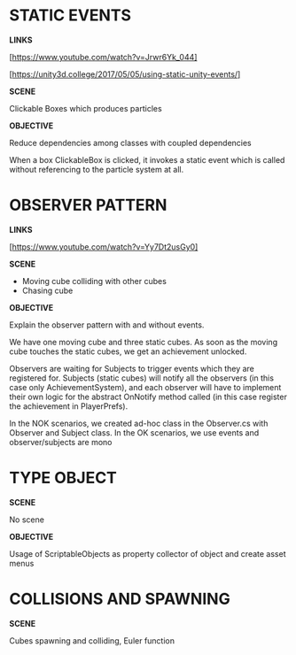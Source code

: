 # STATIC EVENTS

**LINKS**

[https://www.youtube.com/watch?v=Jrwr6Yk_044]

[https://unity3d.college/2017/05/05/using-static-unity-events/] 

**SCENE**

Clickable Boxes which produces particles

**OBJECTIVE**

Reduce dependencies among classes with coupled dependencies

When a box ClickableBox is clicked, it invokes a static event which is called without referencing to the particle system at all.

# OBSERVER PATTERN

**LINKS**

[https://www.youtube.com/watch?v=Yy7Dt2usGy0]

**SCENE**

- Moving cube colliding with other cubes
- Chasing cube

**OBJECTIVE**

Explain the observer pattern with and without events.

We have one moving cube and three static cubes. As soon as the moving cube touches the static cubes, we get an achievement unlocked.

Observers are waiting for Subjects to trigger events which they are registered for. Subjects (static cubes) will notify all the observers (in this case only AchievementSystem), and each observer will have to implement their own logic for the abstract OnNotify method called (in this case register the achievement in PlayerPrefs).

In the NOK scenarios, we created ad-hoc class in the Observer.cs with Observer and Subject class. In the OK scenarios, we use events and observer/subjects are mono

# TYPE OBJECT

**SCENE**

No scene

**OBJECTIVE**

Usage of ScriptableObjects as property collector of object and create asset menus

# COLLISIONS AND SPAWNING

**SCENE**

Cubes spawning and colliding, Euler function


